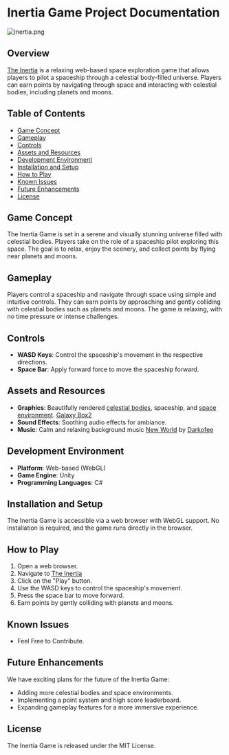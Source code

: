 # Inertia Game Project Documentation

![inertia.png](https://img.itch.zone/aW1nLzEzNjIwODIzLnBuZw==/315x250%23c/Usxhq5.png)

## Overview
[The Inertia](https://pisokrates.itch.io/inertia) is a relaxing web-based space exploration game that allows players to pilot a spaceship through a celestial body-filled universe. Players can earn points by navigating through space and interacting with celestial bodies, including planets and moons.

## Table of Contents
- [Game Concept](#game-concept)
- [Gameplay](#gameplay)
- [Controls](#controls)
- [Assets and Resources](#assets-and-resources)
- [Development Environment](#development-environment)
- [Installation and Setup](#installation-and-setup)
- [How to Play](#how-to-play)
- [Known Issues](#known-issues)
- [Future Enhancements](#future-enhancements)
- [License](#license)

## Game Concept
The Inertia Game is set in a serene and visually stunning universe filled with celestial bodies. Players take on the role of a spaceship pilot exploring this space. The goal is to relax, enjoy the scenery, and collect points by flying near planets and moons.

## Gameplay
Players control a spaceship and navigate through space using simple and intuitive controls. They can earn points by approaching and gently colliding with celestial bodies such as planets and moons. The game is relaxing, with no time pressure or intense challenges.

## Controls
- **WASD Keys**: Control the spaceship's movement in the respective directions.
- **Space Bar**: Apply forward force to move the spaceship forward.

## Assets and Resources
- **Graphics**: Beautifully rendered [celestial bodies](https://assetstore.unity.com/packages/2d/textures-materials/floors/yughues-free-ground-materials-13001), spaceship, and [space environment](https://assetstore.unity.com/packages/3d/props/ball-pack-446). [Galaxy Box2](https://assetstore.unity.com/packages/2d/textures-materials/sky/galaxybox-2-0-84349)
- **Sound Effects**: Soothing audio effects for ambiance.
- **Music**: Calm and relaxing background music [New World](https://darkofee.bandcamp.com/track/new-world) by [Darkofee](https://darkofee.bandcamp.com/)

## Development Environment
- **Platform**: Web-based (WebGL)
- **Game Engine**: Unity
- **Programming Languages**: C#

## Installation and Setup
The Inertia Game is accessible via a web browser with WebGL support. No installation is required, and the game runs directly in the browser.

## How to Play
1. Open a web browser.
2. Navigate to [The Inertia](https://pisokrates.itch.io/inertia)
3. Click on the "Play" button.
4. Use the WASD keys to control the spaceship's movement.
5. Press the space bar to move forward.
6. Earn points by gently colliding with planets and moons.

## Known Issues
- Feel Free to Contribute.

## Future Enhancements
We have exciting plans for the future of the Inertia Game:
- Adding more celestial bodies and space environments.
- Implementing a point system and high score leaderboard.
- Expanding gameplay features for a more immersive experience.

## License
The Inertia Game is released under the MIT License.
